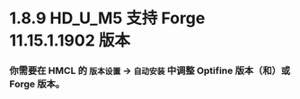 # 1.8.9 HD_U_M5 支持 Forge 11.15.1.1902 版本

### 你需要在 HMCL 的 `版本设置` -> `自动安装` 中调整 Optifine 版本（和）或 Forge 版本。
